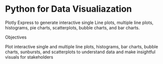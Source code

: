 # Python for Data Visualiazation
 Plotly Express to generate interactive single Line plots, multiple line plots, histograms, pie charts, scatterplots, bubble charts, and bar charts.

Objectives

Plot interactive single and multiple line plots, histograms, bar charts, bubble charts, sunbursts, and scatterplots to understand data and make insightful visuals for stakeholders
